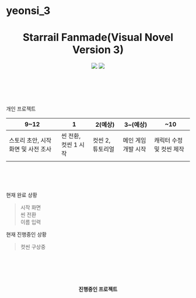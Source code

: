 # yeonsi_3
<h1 align="center"><b>
Starrail Fanmade(Visual Novel Version 3)</b></h1>
<p align="center">
<img src="https://img.shields.io/badge/made by-mir0173-red">
<img src="https://img.shields.io/badge/Unity-3.26-yellow">
</p>
<br/><br/><br/><br/>

개인 프로젝트

|9~12|1|2(예상)|3~(예상)|~10|
|---|---|---|---|---|
|스토리 초안, 시작 화면 및 사전 조사|씬 전환, 컷씬 1 시작|컷씬 2, 튜토리얼|메인 게임 개발 시작|캐릭터 수정 및 컷씬 제작|
|||||



<br/><br/><br/>

현재 완료 상황
>시작 화면<br/>
>씬 전환<br/>
>이름 입력<br/>


현재 진행중인 상황
>컷씬 구상중<br/>

<br/><br/><br/><br/>
<p align="center"><b>진행중인 프로젝트</b></p>
